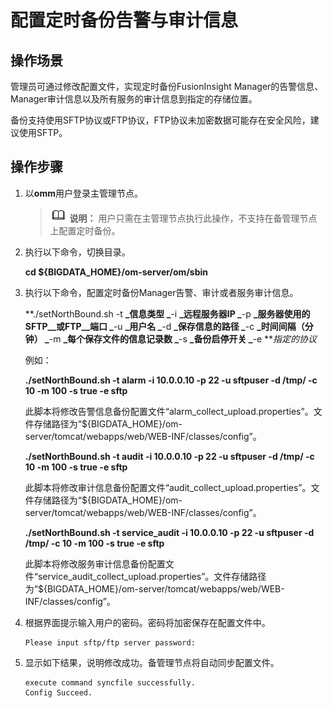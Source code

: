# 配置定时备份告警与审计信息<a name="admin_guide_000182"></a>

## 操作场景<a name="s43dd1239107145fda8caff2547259769"></a>

管理员可通过修改配置文件，实现定时备份FusionInsight Manager的告警信息、Manager审计信息以及所有服务的审计信息到指定的存储位置。

备份支持使用SFTP协议或FTP协议，FTP协议未加密数据可能存在安全风险，建议使用SFTP。

## 操作步骤<a name="section8933240181119"></a>

1.  以**omm**用户登录主管理节点。

    >![](public_sys-resources/icon-note.gif) **说明：** 
    >用户只需在主管理节点执行此操作，不支持在备管理节点上配置定时备份。

2.  执行以下命令，切换目录。

    **cd $\{BIGDATA\_HOME\}/om-server/om/sbin**

3.  执行以下命令，配置定时备份Manager告警、审计或者服务审计信息。

    **./setNorthBound.sh -t **_信息类型 _**-i **_远程服务器IP _**-p **_服务器使用的SFTP__或FTP__端口 _**-u **_用户名 _**-d **_保存信息的路径 _**-c **_时间间隔（分钟） _**-m **_每个保存文件的信息记录数 _**-s **_备份启停开关 _**-e **_指定的协议_

    例如：

    **./setNorthBound.sh -t alarm -i 10.0.0.10 -p 22 -u sftpuser -d /tmp/ -c 10 -m 100 -s true -e sftp**

    此脚本将修改告警信息备份配置文件“alarm\_collect\_upload.properties”。文件存储路径为“$\{BIGDATA\_HOME\}/om-server/tomcat/webapps/web/WEB-INF/classes/config”。

    **./setNorthBound.sh -t audit -i 10.0.0.10 -p 22 -u sftpuser -d /tmp/ -c 10 -m 100  -s true -e sftp**

    此脚本将修改审计信息备份配置文件“audit\_collect\_upload.properties”。文件存储路径为“$\{BIGDATA\_HOME\}/om-server/tomcat/webapps/web/WEB-INF/classes/config”。

    **./setNorthBound.sh -t service\_audit -i 10.0.0.10 -p 22 -u sftpuser -d /tmp/ -c 10 -m 100  -s true -e sftp**

    此脚本将修改服务审计信息备份配置文件“service\_audit\_collect\_upload.properties”。文件存储路径为“$\{BIGDATA\_HOME\}/om-server/tomcat/webapps/web/WEB-INF/classes/config”。

4.  根据界面提示输入用户的密码。密码将加密保存在配置文件中。

    ```
    Please input sftp/ftp server password:
    ```

5.  显示如下结果，说明修改成功。备管理节点将自动同步配置文件。

    ```
    execute command syncfile successfully. 
    Config Succeed.
    ```


